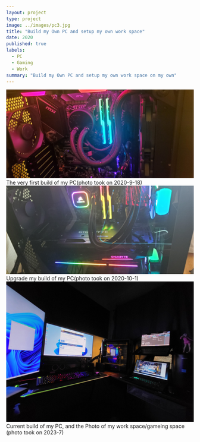 ```yaml
---
layout: project
type: project
image: ../images/pc3.jpg
title: "Build my Own PC and setup my own work space"
date: 2020
published: true
labels:
  - PC
  - Gaming
  - Work
summary: "Build my Own PC and setup my own work space on my own"
---
```


<img class="img-fluid" src="../img/pc1.jpg/">
The very first build of my PC(photo took on 2020-9-18)

<img class="img-fluid" src="../img/pc2.jpg/">
Upgrade my build of my PC(photo took on 2020-10-1)

<img class="img-fluid" src="../img/pc3.jpg/">
Current build of my PC, and the Photo of my work space/gameing space (photo took on 2023-7)
